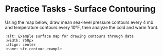 # Practice Tasks - Surface Contouring

Using the map below, draw mean sea-level pressure contours every 4 mb
and temperature contours every 10°F, then analyze the cold and warm
front.

```{figure} ../../images/example_surface_contour_map.png
:alt: Example surface map for drawing contours through data
:width: 750px
:align: center
:name: sfc_contour_example
```